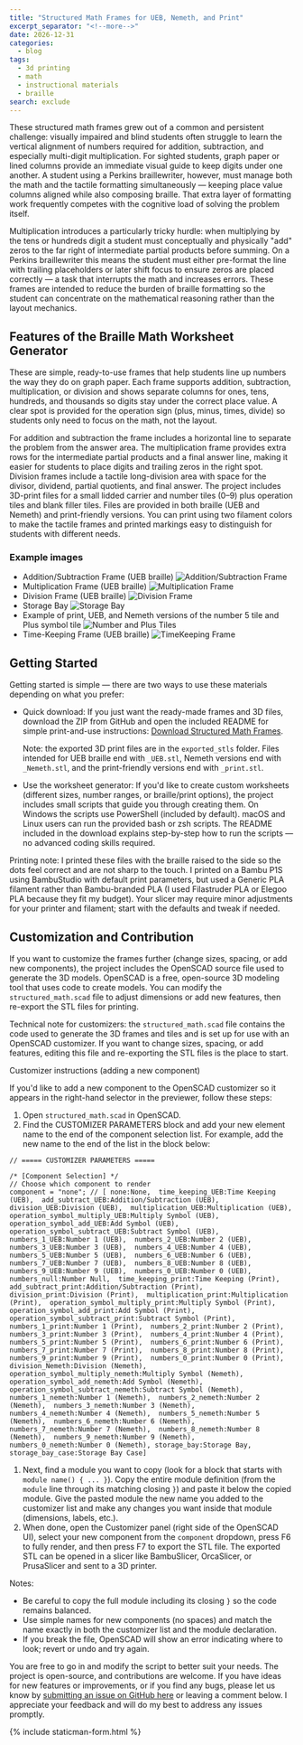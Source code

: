 ```yaml
---
title: "Structured Math Frames for UEB, Nemeth, and Print"
excerpt_separator: "<!--more-->"
date: 2026-12-31
categories:
  - blog
tags:
  - 3d printing
  - math
  - instructional materials
  - braille
search: exclude
---
```


These structured math frames grew out of a common and persistent challenge: visually impaired and blind students often struggle to learn the vertical alignment of numbers required for addition, subtraction, and especially multi-digit multiplication. For sighted students, graph paper or lined columns provide an immediate visual guide to keep digits under one another. A student using a Perkins braillewriter, however, must manage both the math and the tactile formatting simultaneously — keeping place value columns aligned while also composing braille. That extra layer of formatting work frequently competes with the cognitive load of solving the problem itself.

Multiplication introduces a particularly tricky hurdle: when multiplying by the tens or hundreds digit a student must conceptually and physically "add" zeros to the far right of intermediate partial products before summing. On a Perkins braillewriter this means the student must either pre-format the line with trailing placeholders or later shift focus to ensure zeros are placed correctly — a task that interrupts the math and increases errors. These frames are intended to reduce the burden of braille formatting so the student can concentrate on the mathematical reasoning rather than the layout mechanics.

## Features of the Braille Math Worksheet Generator

These are simple, ready-to-use frames that help students line up numbers the way they do on graph paper. Each frame supports addition, subtraction, multiplication, or division and shows separate columns for ones, tens, hundreds, and thousands so digits stay under the correct place value. A clear spot is provided for the operation sign (plus, minus, times, divide) so students only need to focus on the math, not the layout.

For addition and subtraction the frame includes a horizontal line to separate the problem from the answer area. The multiplication frame provides extra rows for the intermediate partial products and a final answer line, making it easier for students to place digits and trailing zeros in the right spot. Division frames include a tactile long-division area with space for the divisor, dividend, partial quotients, and final answer.
The project includes 3D-print files for a small lidded carrier and number tiles (0–9) plus operation tiles and blank filler tiles. Files are provided in both braille (UEB and Nemeth) and print-friendly versions. You can print using two filament colors to make the tactile frames and printed markings easy to distinguish for students with different needs.

### Example images

- Addition/Subtraction Frame (UEB braille)
  ![Addition/Subtraction Frame](/assets/images/structured-math-frames/addSubtractFrame.png)
- Multiplication Frame (UEB braille)
  ![Multiplication Frame](/assets/images/structured-math-frames/MultiplicationFrame.png)
- Division Frame (UEB braille)
  ![Division Frame](/assets/images/structured-math-frames/DivisionFrame.png)
- Storage Bay
  ![Storage Bay](/assets/images/structured-math-frames/StorageBay.png)
- Example of print, UEB, and Nemeth versions of the number 5 tile and Plus symbol tile
  ![Number and Plus Tiles](/assets/images/structured-math-frames/Examples.png)
- Time-Keeping Frame (UEB braille)
  ![TimeKeeping Frame](/assets/images/structured-math-frames/TimeKeepingFrame.png)

## Getting Started
Getting started is simple — there are two ways to use these materials depending on what you prefer:

- Quick download: If you just want the ready-made frames and 3D files, download the ZIP from GitHub and open the included README for simple print-and-use instructions: [Download Structured Math Frames](https://github.com/mrhunsaker/StructuredMathFrames/archive/refs/heads/main.zip).

  Note: the exported 3D print files are in the `exported_stls` folder. Files intended for UEB braille end with `_UEB.stl`, Nemeth versions end with `_Nemeth.stl`, and the print-friendly versions end with `_print.stl`.

- Use the worksheet generator: If you'd like to create custom worksheets (different sizes, number ranges, or braille/print options), the project includes small scripts that guide you through creating them. On Windows the scripts use PowerShell (included by default). macOS and Linux users can run the provided bash or zsh scripts. The README included in the download explains step-by-step how to run the scripts — no advanced coding skills required.

Printing note: I printed these files with the braille raised to the side so the dots feel correct and are not sharp to the touch. I printed on a Bambu P1S using BambuStudio with default print parameters, but used a Generic PLA filament rather than Bambu-branded PLA (I used Filastruder PLA or Elegoo PLA because they fit my budget). Your slicer may require minor adjustments for your printer and filament; start with the defaults and tweak if needed.

## Customization and Contribution

If you want to customize the frames further (change sizes, spacing, or add new components), the project includes the OpenSCAD source file used to generate the 3D models. OpenSCAD is a free, open-source 3D modeling tool that uses code to create models. You can modify the `structured_math.scad` file to adjust dimensions or add new features, then re-export the STL files for printing.

Technical note for customizers: the `structured_math.scad` file contains the code used to generate the 3D frames and tiles and is set up for use with an OpenSCAD customizer. If you want to change sizes, spacing, or add features, editing this file and re-exporting the STL files is the place to start.

Customizer instructions (adding a new component)

If you'd like to add a new component to the OpenSCAD customizer so it appears in the right-hand selector in the previewer, follow these steps:

1. Open `structured_math.scad` in OpenSCAD.
1. Find the CUSTOMIZER PARAMETERS block and add your new element name to the end of the component selection list. For example, add the new name to the end of the list in the block below:

```scad
// ===== CUSTOMIZER PARAMETERS =====

/* [Component Selection] */
// Choose which component to render
component = "none"; // [ none:None,  time_keeping_UEB:Time Keeping (UEB),  add_subtract_UEB:Addition/Subtraction (UEB),  division_UEB:Division (UEB),  multiplication_UEB:Multiplication (UEB),  operation_symbol_multiply_UEB:Multiply Symbol (UEB),  operation_symbol_add_UEB:Add Symbol (UEB),  operation_symbol_subtract_UEB:Subtract Symbol (UEB),  numbers_1_UEB:Number 1 (UEB),  numbers_2_UEB:Number 2 (UEB),  numbers_3_UEB:Number 3 (UEB),  numbers_4_UEB:Number 4 (UEB),  numbers_5_UEB:Number 5 (UEB),  numbers_6_UEB:Number 6 (UEB),  numbers_7_UEB:Number 7 (UEB),  numbers_8_UEB:Number 8 (UEB),  numbers_9_UEB:Number 9 (UEB),  numbers_0_UEB:Number 0 (UEB),  numbers_null:Number Null,  time_keeping_print:Time Keeping (Print),  add_subtract_print:Addition/Subtraction (Print),  division_print:Division (Print),  multiplication_print:Multiplication (Print),  operation_symbol_multiply_print:Multiply Symbol (Print),  operation_symbol_add_print:Add Symbol (Print),  operation_symbol_subtract_print:Subtract Symbol (Print),  numbers_1_print:Number 1 (Print),  numbers_2_print:Number 2 (Print),  numbers_3_print:Number 3 (Print),  numbers_4_print:Number 4 (Print),  numbers_5_print:Number 5 (Print),  numbers_6_print:Number 6 (Print),  numbers_7_print:Number 7 (Print),  numbers_8_print:Number 8 (Print),  numbers_9_print:Number 9 (Print),  numbers_0_print:Number 0 (Print),   division_Nemeth:Division (Nemeth),   operation_symbol_multiply_nemeth:Multiply Symbol (Nemeth),  operation_symbol_add_nemeth:Add Symbol (Nemeth),  operation_symbol_subtract_nemeth:Subtract Symbol (Nemeth),  numbers_1_nemeth:Number 1 (Nemeth),  numbers_2_nemeth:Number 2 (Nemeth),  numbers_3_nemeth:Number 3 (Nemeth),  numbers_4_nemeth:Number 4 (Nemeth),  numbers_5_nemeth:Number 5 (Nemeth),  numbers_6_nemeth:Number 6 (Nemeth),  numbers_7_nemeth:Number 7 (Nemeth),  numbers_8_nemeth:Number 8 (Nemeth),  numbers_9_nemeth:Number 9 (Nemeth),  numbers_0_nemeth:Number 0 (Nemeth), storage_bay:Storage Bay, storage_bay_case:Storage Bay Case]
```

1. Next, find a module you want to copy (look for a block that starts with `module name() { ... }`). Copy the entire module definition (from the `module` line through its matching closing `}`) and paste it below the copied module. Give the pasted module the new name you added to the customizer list and make any changes you want inside that module (dimensions, labels, etc.).
1. When done, open the Customizer panel (right side of the OpenSCAD UI), select your new component from the `component` dropdown, press F6 to fully render, and then press F7 to export the STL file. The exported STL can be opened in a slicer like BambuSlicer, OrcaSlicer, or PrusaSlicer and sent to a 3D printer.

Notes:

- Be careful to copy the full module including its closing `}` so the code remains balanced.
- Use simple names for new components (no spaces) and match the name exactly in both the customizer list and the module declaration.
- If you break the file, OpenSCAD will show an error indicating where to look; revert or undo and try again.

You are free to go in and modify the script to better suit your needs. The project is open-source, and contributions are welcome. If you have ideas for new features or improvements, or if you find any bugs, please let us know by [submitting an issue on GitHub here](https://github.com/mrhunsaker/StructuredMathFrames) or leaving a comment below. I appreciate your feedback and will do my best to address any issues promptly.

{% include staticman-form.html %}
